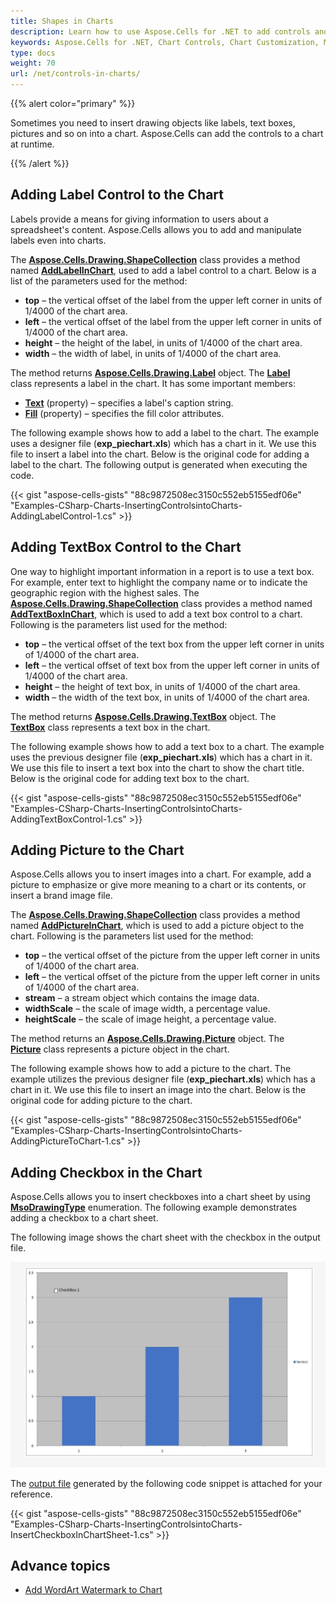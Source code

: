 ```yaml
---
title: Shapes in Charts
description: Learn how to use Aspose.Cells for .NET to add controls and customize charts in Microsoft Excel. Our guide will demonstrate how to manipulate chart elements, adjust formatting, and enhance the overall appearance and usability of your charts.
keywords: Aspose.Cells for .NET, Chart Controls, Chart Customization, Microsoft Excel, Chart Elements, Formatting.
type: docs
weight: 70
url: /net/controls-in-charts/
---
```


{{% alert color="primary" %}}

Sometimes you need to insert drawing objects like labels, text boxes, pictures and so on into a chart. Aspose.Cells can add the controls to a chart at runtime.

{{% /alert %}}

## **Adding Label Control to the Chart**

Labels provide a means for giving information to users about a spreadsheet's content.
Aspose.Cells allows you to add and manipulate labels even into charts.

The [**Aspose.Cells.Drawing.ShapeCollection**](https://reference.aspose.com/cells/net/aspose.cells.drawing/shapecollection) class provides a method named [**AddLabelInChart**](https://reference.aspose.com/cells/net/aspose.cells.drawing/shapecollection/methods/addlabelinchart), used to add a label control to a chart. Below is a list of the parameters used for the method:

- **top** – the vertical offset of the label from the upper left corner in units of 1/4000 of the chart area.
- **left** – the vertical offset of the label from the upper left corner in units of 1/4000 of the chart area.
- **height** – the height of the label, in units of 1/4000 of the chart area.
- **width** – the width of label, in units of 1/4000 of the chart area.

The method returns [**Aspose.Cells.Drawing.Label**](https://reference.aspose.com/cells/net/aspose.cells.drawing/label) object. The [**Label**](https://reference.aspose.com/cells/net/aspose.cells.drawing/label) class represents a label in the chart. It has some important members:

- [**Text**](https://reference.aspose.com/cells/net/aspose.cells.drawing/shape/properties/text) (property) – specifies a label's caption string.
- [**Fill**](https://reference.aspose.com/cells/net/aspose.cells.drawing/shape/properties/fill) (property) – specifies the fill color attributes.

The following example shows how to add a label to the chart. The example uses a designer file (**exp_piechart.xls**) which has a chart in it. We use this file to insert a label into the chart. Below is the original code for adding a label to the chart. The following output is generated when executing the code.

{{< gist "aspose-cells-gists" "88c9872508ec3150c552eb5155edf06e" "Examples-CSharp-Charts-InsertingControlsintoCharts-AddingLabelControl-1.cs" >}}

## **Adding TextBox Control to the Chart**

One way to highlight important information in a report is to use a text box. For example, enter text to highlight the company name or to indicate the geographic region with the highest sales. The [**Aspose.Cells.Drawing.ShapeCollection**](https://reference.aspose.com/cells/net/aspose.cells.drawing/shapecollection) class provides a method named [**AddTextBoxInChart**](https://reference.aspose.com/cells/net/aspose.cells.drawing/shapecollection/methods/addtextboxinchart), which is used to add a text box control to a chart. Following is the parameters list used for the method:

- **top** – the vertical offset of the text box from the upper left corner in units of 1/4000 of the chart area.
- **left** – the vertical offset of text box from the upper left corner in units of 1/4000 of the chart area.
- **height** – the height of text box, in units of 1/4000 of the chart area.
- **width** – the width of the text box, in units of 1/4000 of the chart area.

The method returns [**Aspose.Cells.Drawing.TextBox**](https://reference.aspose.com/cells/net/aspose.cells.drawing/textbox) object. The [**TextBox**](https://reference.aspose.com/cells/net/aspose.cells.drawing/textbox) class represents a text box in the chart.

The following example shows how to add a text box to a chart. The example uses the previous designer file (**exp_piechart.xls**) which has a chart in it. We use this file to insert a text box into the chart to show the chart title. Below is the original code for adding text box to the chart.

{{< gist "aspose-cells-gists" "88c9872508ec3150c552eb5155edf06e" "Examples-CSharp-Charts-InsertingControlsintoCharts-AddingTextBoxControl-1.cs" >}}

## **Adding Picture to the Chart**

Aspose.Cells allows you to insert images into a chart. For example, add a picture to emphasize or give more meaning to a chart or its contents, or insert a brand image file.

The [**Aspose.Cells.Drawing.ShapeCollection**](https://reference.aspose.com/cells/net/aspose.cells.drawing/shapecollection) class provides a method named [**AddPictureInChart**](https://reference.aspose.com/cells/net/aspose.cells.drawing/shapecollection/methods/addpictureinchart), which is used to add a picture object to the chart. Following is the parameters list used for the method:

- **top** – the vertical offset of the picture from the upper left corner in units of 1/4000 of the chart area.
- **left** – the vertical offset of the picture from the upper left corner in units of 1/4000 of the chart area.
- **stream** – a stream object which contains the image data.
- **widthScale** – the scale of image width, a percentage value.
- **heightScale** – the scale of image height, a percentage value.

The method returns an [**Aspose.Cells.Drawing.Picture**](https://reference.aspose.com/cells/net/aspose.cells.drawing/picture) object. The [**Picture**](https://reference.aspose.com/cells/net/aspose.cells.drawing/picture) class represents a picture object in the chart.

The following example shows how to add a picture to the chart. The example utilizes the previous designer file (**exp_piechart.xls**) which has a chart in it. We use this file to insert an image into the chart. Below is the original code for adding picture to the chart.

{{< gist "aspose-cells-gists" "88c9872508ec3150c552eb5155edf06e" "Examples-CSharp-Charts-InsertingControlsintoCharts-AddingPictureToChart-1.cs" >}}

## **Adding Checkbox in the Chart**

Aspose.Cells allows you to insert checkboxes into a chart sheet by using [**MsoDrawingType**](https://reference.aspose.com/cells/net/aspose.cells.drawing/msodrawingtype) enumeration. The following example demonstrates adding a checkbox to a chart sheet.

The following image shows the chart sheet with the checkbox in the output file.

![todo:image_alt_text](controls-in-charts_1.jpg)

The [output file](101089316.xlsx) generated by the following code snippet is attached for your reference.

{{< gist "aspose-cells-gists" "88c9872508ec3150c552eb5155edf06e" "Examples-CSharp-Charts-InsertingControlsintoCharts-InsertCheckboxInChartSheet-1.cs" >}}

## **Advance topics**
- [Add WordArt Watermark to Chart](/cells/net/add-wordart-watermark-to-chart/)
